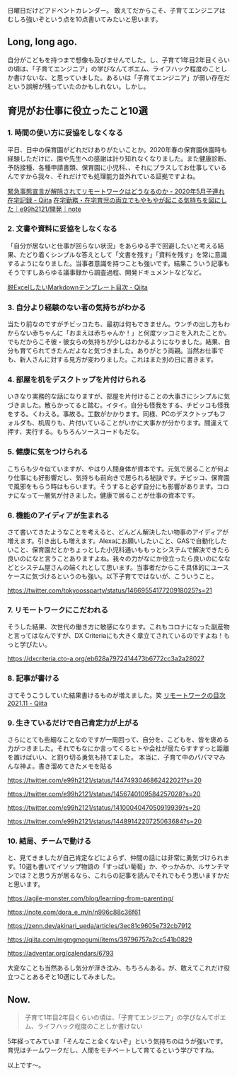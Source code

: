日曜日だけどアドベントカレンダー。
敢えてだからこそ、子育てエンジニアはむしろ強いぞという点を10点書いてみたいと思います。

## Long, long ago.

自分がこどもを持つまで想像も及びませんでした。し、子育て1年目2年目くらいの頃は、「子育てエンジニア」の学びなんてポエム、ライフハック程度のことしか書けないな、と思っていました。あるいは「子育てエンジニア」が弱い存在だという誤解が残っていたのかもしれない。しかし。

## 育児がお仕事に役立ったこと10選

### 1. 時間の使い方に妥協をしなくなる

平日、日中の保育園がどれだけありがたいことか。2020年春の保育園休園時も経験しただけに、園や先生への感謝は計り知れなくなりました。また健康診断、予防接種、各種申請書類、保育園に小児科、、それにプラスしてお仕事しているんですから我々、それだけでも処理能力並外れている証拠ですよね。

[緊急事態宣言が解除されてリモートワークはどうなるのか - 2020年5月子連れ在宅記録 - Qiita](https://qiita.com/e99h2121/items/086822c3f74ebca75364)
[在宅勤務・在宅育児の両立でもやもやが起こる気持ちを図にした｜e99h2121/開発｜note](https://note.com/e99h2121/n/nb0a0122dffac)

### 2. 文書や資料に妥協をしなくなる

「自分が居ないと仕事が回らない状況」をあらゆる手で回避したいと考える結果、たどり着くシンプルな答えとして「文書を残す」「資料を残す」を常に意識するようになりました。当事者意識を持つことも強いです。結果こういう記事もそうですしあらゆる議事録から調査過程、開発ドキュメントなどなど。

[脱ExcelしたいMarkdownテンプレート目次 - Qiita](https://qiita.com/e99h2121/items/97168cad64ff40afb77d)

### 3. 自分より経験のない者の気持ちがわかる

当たり前なのですがチビッコたち、最初は何もできません。ウンチの出し方もわからない赤ちゃんに「おまえは赤ちゃんか！」と何度ツッコミを入れたことか。でもだからこそ彼・彼女らの気持ちが少しはわかるようになりました。結果、自分も育てられてきたんだよなと気づきました。ありがとう両親。当然お仕事でも、新人さんに対する見方が変わりました。これはまた別の日に書きます。

### 4. 部屋を机をデスクトップを片付けられる

いきなり実務的な話になりますが、部屋を片付けることの大事さにシンプルに気づきました。散らかってると踏む。イタイ。自分も怪我をする、チビッコも怪我をする。くわえる。事故る。工数がかかります。同様、PCのデスクトップもフォルダも、机周りも、片付いていることがいかに大事かが分かります。間違えて押す、実行する。もちろんソースコードもだな。


### 5. 健康に気をつけられる

こちらも少々似ていますが、やはり人間身体が資本です。元気で居ることが何より仕事にも好影響だし、気持ちも前向きで居られる秘訣です。チビッコ、保育園で風邪をもらう時はもらいます。そうすると必ず自分にも影響があります。コロナになって一層気が付きました。健康で居ることが仕事の資本です。


### 6. 機能のアイディアが生まれる

さて書いてきたようなことを考えると、どんどん解決したい物事のアイディアが増えます。引き出しも増えます。Alexaにお願いしたいこと、GASで自動化したいこと、保育園だとかちょっとした小児科通いももっとシステムで解決できたら良いのになと言うことありますよね。我々の力がなにか役立ったら良いのにななどとシステム屋さんの端くれとして思います。当事者だからこそ具体的にユースケースに気づけるというのも強い。以下子育てではないが、こういうこと。

https://twitter.com/tokyoossparty/status/1466955417720918025?s=21



### 7. リモートワークにこだわれる

そうした結果、次世代の働き方に敏感になります。これもコロナになった副産物と言ってはなんですが、DX Criteriaにも大きく章立てされているのですよね！もっと学びたい。

https://dxcriteria.cto-a.org/eb628a7972414473b6772cc3a2a28027

### 8. 記事が書ける

さてそうこうしていた結果書けるものが増えました。笑
[リモートワークの目次 2021.11 - Qiita](https://qiita.com/e99h2121/items/f5e9ddef0141fe00259b)


### 9. 生きているだけで自己肯定力が上がる

さらにとても些細なことなのですが一周回って、自分を、こどもを、皆を褒める力がつきました。それでもなにか言ってくるヒトや会社が居たらすすすっと距離を置けばいい、と割り切る勇気も持てました。
本当に、子育て中のパパママみんな神よ。書き溜めてきたメモを貼る

https://twitter.com/e99h2121/status/1447493046862422021?s=20

https://twitter.com/e99h2121/status/1456740109584257028?s=20

https://twitter.com/e99h2121/status/1410004047050919939?s=20

https://twitter.com/e99h2121/status/1448914220725063684?s=20



### 10. 結局、チームで動ける

と、見てきましたが自己肯定などによらず、仲間の話には非常に勇気づけられます。10選も書いてイソップ物語の「すっぱい葡萄」か、やっかみか、ルサンチマンでは？と思う方が居るなら、これらの記事を読んでそれでもそう思いますかだと思います。

https://agile-monster.com/blog/learning-from-parenting/

https://note.com/dora_e_m/n/n996c88c36f61

https://zenn.dev/akinari_ueda/articles/3ec81c9605e732cb7912

https://qiita.com/mgmgmogumi/items/39796757a2cc541b0829

https://adventar.org/calendars/6793

大変なことも当然あるし気分が浮き沈み、もちろんある。が、敢えてこれだけ役立つことあるぞと10選にしてみました。

## Now.

> 子育て1年目2年目くらいの頃は、「子育てエンジニア」の学びなんてポエム、ライフハック程度のことしか書けない

5年経ってみていま「そんなこと全くないぞ」という気持ちのほうが強いです。育児はチームワークだし、人間をモチベートして育てるという学びですね。


以上です～。
